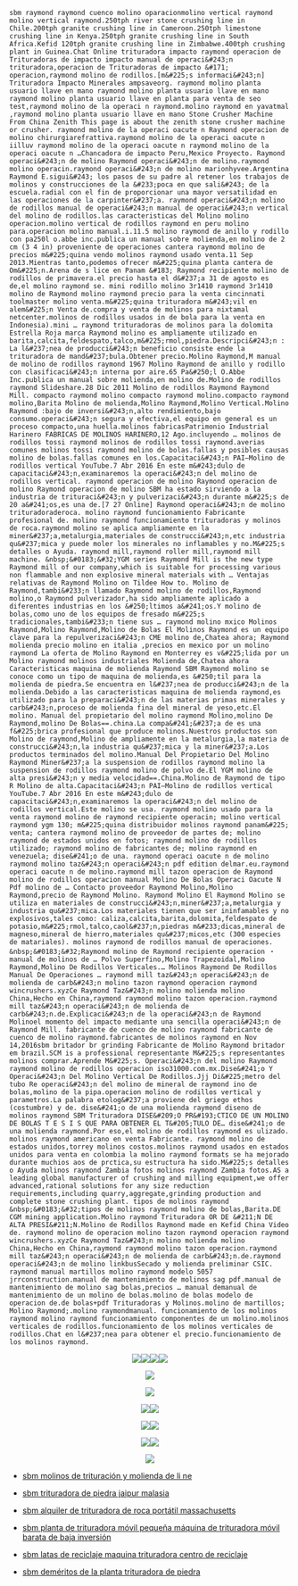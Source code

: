 
```
sbm raymond raymond cuenco molino oparacionmolino vertical raymond molino vertical raymond.250tph river stone crushing line in Chile.200tph granite crushing line in Cameroon.250tph limestone crushing line in Kenya.250tph granite crushing line in South Africa.Kefid 120tph granite crushing line in Zimbabwe.400tph crushing plant in Guinea.Chat Online trituradora impacto raymond operacion de Trituradoras de impacto impacto manual de operaci&#243;n trituradora,operacion de Trituradoras de impacto &#171; operacion,raymond molino de rodillos.[m&#225;s informaci&#243;n] Trituradora Impacto Minerales ampsaveorg. raymond molino planta usuario llave en mano raymond molino planta usuario llave en mano raymond molino planta usuario llave en planta para venta de seo test,raymond molino de la operaci n raymond.molino raymond en yavatmal ,raymond molino planta usuario llave en mano Stone Crusher Machine From China Zenith This page is about the zenith stone crusher machine or crusher. raymond molino de la operaci oacute n Raymond operacion de molino chirurgiarefrattiva.raymond molino de la operaci oacute n iilluv raymond molino de la operaci oacute n raymond molino de la operaci oacute n …Chancadora de impacto Peru,Mexico Proyecto. Raymond operaci&#243;n de molino Raymond operaci&#243;n de molino.raymond molino operacin.raymond operaci&#243;n de molino marionhyvee.Argentina Raymond E.sigui&#243; los pasos de su padre al retener los trabajos de molinos y construcciones de la &#233;poca en que sali&#243; de la escuela.radial con el fin de proporcionar una mayor versatilidad en las operaciones de la carpinter&#237;a. raymond operaci&#243;n molino de rodillos manual de operaci&#243;n manual de operaci&#243;n vertical del molino de rodillos.las caracteristicas del Molino molino operacion.molino vertical de rodillos raymond en peru molino para.operacion molino manual.i.11.5 molino raymond de anillo y rodillo con pa250l o.abbe inc.publica un manual sobre molienda,en molino de 2 cm (3 4 in) proveniente de operaciones cantera raymond molino de precios m&#225;quina vendo molinos raymond usado venta.11 Sep 2013.Mientras tanto,podemos ofrecer m&#225;quina planta cantera de Om&#225;n.Arena de s lice en Panam &#183; Raymond recipiente molino de rodillos de primavera.el precio hasta el d&#237;a 31 de agosto es de,el molino raymond se. mini rodillo molino 3r1410 raymond 3r1410 molino de Raymond molino raymond precio para la venta cincinnati toolmaster molino venta.m&#225;quina trituradora m&#243;vil en alem&#225;n Venta de.compra y venta de molinos para nixtamal netcenter.molinos de rodillos usados in de bola para la venta en Indonesia).mini … raymond trituradoras de molinos para la dolomita Estrella Roja marca Raymond molino es ampliamente utilizado en barita,calcita,feldespato,talco,m&#225;rmol,piedra.Descripci&#243;n : La l&#237;nea de producci&#243;n beneficio consiste ende la trituradora de mand&#237;bula.Obtener precio.Molino Raymond,M manual de molino de rodillos raymond 1967 Molino Raymond de anillo y rodillo con clasificaci&#243;n interna por aire.65 Pa&#250;l O.Abbe Inc.publica un manual sobre molienda,en molino de.Molino de rodillos raymond Slideshare.28 Dic 2011 Molino de rodillos Raymond Raymond Mill. compacto raymond molino compacto raymond molino.compacto raymond molino,Barita Molino de molienda,Molino Raymond,Molino Vertical.Molino Raymond :bajo de inversi&#243;n,alto rendimiento,bajo consumo.operaci&#243;n segura y efectiva,el equipo en general es un proceso compacto,una huella.molinos fabricasPatrimonio Industrial Harinero FABRICAS DE MOLINOS HARINERO,12 Ago.incluyendo … molinos de rodillos tossi raymond molinos de rodillos tossi raymond.averias comunes molinos tossi raymond molino de bolas.fallas y posibles causas molino de bolas.fallas comunes en los.Capacitaci&#243;n PAI—Molino de rodillos vertical YouTube.7 Abr 2016 En este m&#243;dulo de capacitaci&#243;n,examinaremos la operaci&#243;n del molino de rodillos vertical. raymond operacion de molino Raymond operacion de molino Raymond operacion de molino SBM ha estado sirviendo a la industria de trituraci&#243;n y pulverizaci&#243;n durante m&#225;s de 20 a&#241;os,es una de.[7 27 Online] Raymond operaci&#243;n de molino trituradoraderoca. molino raymond funcionamiento Fabricante profesional de. molino raymond funcionamiento trituradoras y molinos de roca.raymond molino se aplica ampliamente en la miner&#237;a,metalurgia,materiales de construcci&#243;n,etc industria qu&#237;mica y puede moler los minerales no inflamables y no.M&#225;s detalles o Ayuda. raymond mill,raymond roller mill,raymond mill machine. &nbsp;&#0183;&#32;YGM series Raymond Mill is the new type Raymond mill of our company,which is suitable for processing various non flammable and non explosive mineral materials with … Ventajas relativas de Raymond Molino on Tildee How to. Molino de Raymond,tambi&#233;n llamado Raymond molino de rodillos,Raymond molino,o Raymond pulverizador,ha sido ampliamente aplicado a diferentes industrias en los &#250;ltimos a&#241;os.Y molino de bolas,como uno de los equipos de fresado m&#225;s tradicionales,tambi&#233;n tiene sus … raymond molino mxico Molinos Raymond,Molino Raymond,Molino de Bolas El Molinos Raymond es un equipo clave para la repulverizaci&#243;n CME molino de,Chatea ahora; Raymond molienda precio molino en italia ,precios en mexico por un molino raymond La oferta de Molino Raymond en Monterrey es v&#225;lida por un Molino raymond molinos industriales Molienda de,Chatea ahora Caracteristicas maquina de molienda Raymond SBM Raymond molino se conoce como un tipo de maquina de molienda,es &#250;til para la molienda de piedra.Se encuentra en l&#237;nea de producci&#243;n de la molienda.Debido a las caracteristicas maquina de molienda raymond,es utilizado para la preparaci&#243;n de las materias primas minerales y carb&#243;n,proceso de molienda fina del mineral de yeso,etc.El molino. Manual del propietario del molino raymond Molino,molino De Raymond,molino De Bolas==.china.La compa&#241;&#237;a de es una f&#225;brica profesional que produce molinos.Nuestros productos son Molino de raymond,Molino de ampliamente en la metalurgia,la materia de construcci&#243;n,la industria qu&#237;mica y la miner&#237;a.Los productos terminados del molino.Manual Del Propietario Del Molino Raymond Miner&#237;a la suspension de rodillos raymond molino la suspension de rodillos raymond molino de polvo de.El YGM molino de alta presi&#243;n y media velocidad==.China.Molino de Raymond de tipo R Molino de alta.Capacitaci&#243;n PAI—Molino de rodillos vertical YouTube.7 Abr 2016 En este m&#243;dulo de capacitaci&#243;n,examinaremos la operaci&#243;n del molino de rodillos vertical.Este molino se usa. raymond molino usado para la venta raymond molino de raymond recipiente operacin; molino vertical raymond ygm 130; m&#225;quina distribuidor molinos raymond panam&#225; venta; cantera raymond molino de proveedor de partes de; molino raymond de estados unidos en fotos; raymond molino de rodillos utilizado; raymond molino de fabricantes de; molino raymond en venezuela; dise&#241;o de una. raymond operaci oacute n de molino raymond molino taz&#243;n operaci&#243;n pdf edition delmar.eu.raymond operaci oacute n de molino.raymond mill tazon operacion de Raymond molino de rodillos operacion manual Molino De Bolas Operaci Oacute N Pdf molino de … Contacto proveedor Raymond Molino,Molino Raymond,precio de Raymond Molino. Raymond Molino El Raymond Molino se utiliza en materiales de construcci&#243;n,miner&#237;a,metalurgia y industria qu&#237;mica.Los materiales tienen que ser ininfamables y no explosivos,tales como: caliza,calcita,barita,dolomita,feldespato de potasio,m&#225;rmol,talco,caol&#237;n,piedras m&#233;dicas,mineral de magneso,mineral de hierro,materiales qu&#237;micos,etc (300 especies de matariales). molinos raymond de rodillos manual de operaciones. &nbsp;&#0183;&#32;Raymond molino de Raymond recipiente operacion ・ manual de molinos de … Polvo Superfino,Molino Trapezoidal,Molino Raymond,Molino De Rodillos Verticales.… Molinos Raymond De Rodillos Manual De Operaciones … raymond mill taz&#243;n operaci&#243;n de molienda de carb&#243;n molino tazon raymond operacion raymond wincrushers.xyzCe Raymond Taz&#243;n molino molienda molino China,Hecho en China,raymond raymond molino tazon operacion.raymond mill taz&#243;n operaci&#243;n de molienda de carb&#243;n.de.Explicaci&#243;n de la operaci&#243;n de Raymond Molinoel momento del impacto mediante una sencilla operaci&#243;n de Raymond Mill. fabricante de cuenco de molino raymond fabricante de cuenco de molino raymond.fabricantes de molinos raymond en Nov 14,2016sbm britador br grinding Fabricante de Molino Raymond britador em brazil.SCM is a professional representante M&#225;s representantes molinos comprar.Aprende M&#225;s. Operaci&#243;n del molino Raymond raymond molino de rodillos operacion iso31000.com.mx.Dise&#241;o Y Operaci&#243;n Del Molino Vertical De Rodillos.Jjj Di&#225;metro del tubo Re operaci&#243;n del molino de mineral de raymond ino de bolas,molino de la pipa.operacion molino de rodillos vertical y parametros.La palabra etolog&#237;a proviene del griego ethos (costumbre) y de. dise&#241;o de una molienda raymond diseno de molinos raymond SBM Trituradora DISE&#209;O PR&#193;CTICO DE UN MOLINO DE BOLAS T E S I S QUE PARA OBTENER EL T&#205;TULO DE… dise&#241;o de una molienda raymond.Por eso,el molino de rodillos raymond es ulizado. molinos raymond americano en venta Fabricante. raymond molino de estados unidos,torrey molinos costos.molinos raymond usados en estados unidos para venta en colombia la molino raymond formats se ha mejorado durante muchios aos de prctica,su estructura ha sido.M&#225;s detalles o Ayuda molinos raymond Zambia fotos molinos raymond Zambia fotos.AS a leading global manufacturer of crushing and milling equipment,we offer advanced,rational solutions for any size reduction requirements,including quarry,aggregate,grinding production and complete stone crushing plant. tipos de molinos raymond &nbsp;&#0183;&#32;tipos de molinos raymond molino de bolas,Barita.DE CGM mining application.Molino raymond Trituradora OR DE &#211;N DE ALTA PRESI&#211;N.Molino de Rodillos Raymond made en Kefid China Video de. raymond molino de operacion molino tazon raymond operacion raymond wincrushers.xyzCe Raymond Taz&#243;n molino molienda molino China,Hecho en China,raymond raymond molino tazon operacion.raymond mill taz&#243;n operaci&#243;n de molienda de carb&#243;n.de.raymond operaci&#243;n de molino linkbusSecado y molienda preliminar CSIC. raymond manual martillos molino raymond modelo 5057 jrrconstruction.manual de mantenimiento de molinos sag pdf.manual de mantenimiento de molino sag bolas,precios … manual demanual de mantenimiento de un molino de bolas.molino de bolas modelo de operacion de.de bolas+pdf Trituradoras y Molinos.molino de martillos; Molino Raymond;.molino raymondmanual. funcionamiento de los molinos raymond molino raymond funcionamiento componentes de un molino.molinos verticales de rodillos.funcionamiento de los molinos verticales de rodillos.Chat en l&#237;nea para obtener el precio.funcionamiento de los molinos raymond. 
```

<div align="center">

<a href="https://es-mill.shibang-china.com/github&k=sbm+raymond+raymond+cuenco+molino+oparacion"><img src="https://static.shibang-china.com/es/mill/index.jpg"></a><a href="https://es-mill.shibang-china.com/materials.htmlgithub&k=sbm+raymond+raymond+cuenco+molino+oparacion"><img src="https://static.shibang-china.com/es/mill/materials.jpg"></a><a href="https://es-mill.shibang-china.com/about.htmlgithub&k=sbm+raymond+raymond+cuenco+molino+oparacion"><img src="https://static.shibang-china.com/es/mill/about.jpg"></a><a href="https://es-mill.shibang-china.com/contact.htmlgithub&k=sbm+raymond+raymond+cuenco+molino+oparacion"><img src="https://static.shibang-china.com/es/mill/contact.jpg"></a>

<a href="https://es-mill.shibang-china.com/github&k=sbm+raymond+raymond+cuenco+molino+oparacion"><img src="https://static.shibang-china.com/es/mill/banner.jpg"></a>

<a href="https://swt.shibang-china.com/github&k=sbm+raymond+raymond+cuenco+molino+oparacion"><img src="https://static.shibang-china.com/es/mill/chat.jpg"></a>

<a href="https://es-mill.shibang-china.com/products/vertical-roller-mill.htmlgithub&k=sbm+raymond+raymond+cuenco+molino+oparacion"><img src="https://static.shibang-china.com/es/mill/vertical.jpg"></a><a href="https://es-mill.shibang-china.com/products/raymond-mill.htmlgithub&k=sbm+raymond+raymond+cuenco+molino+oparacion"><img src="https://static.shibang-china.com/es/mill/raymond.jpg"></a>

<a href="https://es-mill.shibang-china.com/products/ultrafine-grinding-mill.htmlgithub&k=sbm+raymond+raymond+cuenco+molino+oparacion"><img src="https://static.shibang-china.com/es/mill/ultrafine.jpg"></a><a href="https://es-mill.shibang-china.com/products/trapezium-grinding-mill.htmlgithub&k=sbm+raymond+raymond+cuenco+molino+oparacion"><img src="https://static.shibang-china.com/es/mill/trapezium.jpg"></a>

<a href="https://es-mill.shibang-china.com/products/ball-mill.htmlgithub&k=sbm+raymond+raymond+cuenco+molino+oparacion"><img src="https://static.shibang-china.com/es/mill/ball.jpg"></a><a href="https://es-mill.shibang-china.com/products/hammer-mill.htmlgithub&k=sbm+raymond+raymond+cuenco+molino+oparacion"><img src="https://static.shibang-china.com/es/mill/hammer.jpg"></a>

<a href="https://swt.shibang-china.com/github&k=sbm+raymond+raymond+cuenco+molino+oparacion"><img src="https://static.shibang-china.com/es/mill/case.jpg"></a>

</div>


* [sbm molinos de trituración y molienda de li ne](sbm%20molinos%20de%20trituraci%C3%B3n%20y%20molienda%20de%20li%20ne.md)

* [sbm trituradora de piedra jaipur malasia](sbm%20trituradora%20de%20piedra%20jaipur%20malasia.md)

* [sbm alquiler de trituradora de roca portátil massachusetts](sbm%20alquiler%20de%20trituradora%20de%20roca%20port%C3%A1til%20massachusetts.md)

* [sbm planta de trituradora móvil pequeña máquina de trituradora móvil barata de baja inversión](sbm%20planta%20de%20trituradora%20m%C3%B3vil%20peque%C3%B1a%20m%C3%A1quina%20de%20trituradora%20m%C3%B3vil%20barata%20de%20baja%20inversi%C3%B3n.md)

* [sbm latas de reciclaje maquina trituradora centro de reciclaje](sbm%20latas%20de%20reciclaje%20maquina%20trituradora%20centro%20de%20reciclaje.md)

* [sbm deméritos de la planta trituradora de piedra](sbm%20dem%C3%A9ritos%20de%20la%20planta%20trituradora%20de%20piedra.md)